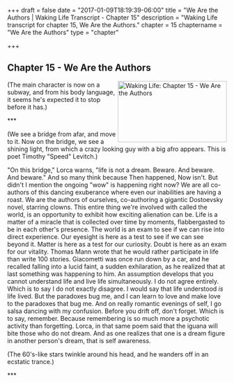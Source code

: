 +++
draft = false
date = "2017-01-09T18:19:39-06:00"
title = "We Are the Authors | Waking Life Transcript - Chapter 15"
description = "Waking Life transcript for chapter 15, We Are the Authors."
chapter = 15
chaptername = "We Are the Authors"
type = "chapter"


+++

## Chapter 15 - We Are the Authors

<p><a href="http://media.jamesrskemp.com/graphics/wakingLife/WakingLife_15_1.jpg" onclick="window.open(this.href);return false;"><img src="http://media.jamesrskemp.com/graphics/wakingLife/WakingLife_15_1_t.jpg" alt="Waking Life: Chapter 15 - We Are the Authors" style="width:250px;height:140px;" align="right" /></a>(The main character is now on a subway, and from his body language, it seems he's expected it to stop before it has.)</p>
<p>***</p>
<p>(We see a bridge from afar, and move to it. Now on the bridge, we see a shining light, from which a crazy looking guy with a big afro appears. This is poet Timothy &quot;Speed&quot; Levitch.)</p>
<p>&quot;On this bridge,&quot; Lorca warns, &quot;life is not a dream. Beware. And beware. And beware.&quot; And so many think because Then happened, Now isn't. But didn't I mention the ongoing &quot;wow&quot; is happening right now? We are all co-authors of this dancing exuberance where even our inabilities are having a roast. We are the authors of ourselves, co-authoring a gigantic Dostoevsky novel, starring clowns. This entire thing we're involved with called the world, is an opportunity to exhibit how exciting alienation can be. Life is a matter of a miracle that is collected over time by moments, flabbergasted to be in each other's presence. The world is an exam to see if we can rise into direct experience. Our eyesight is here as a test to see if we can see beyond it. Matter is here as a test for our curiosity. Doubt is here as an exam for our vitality. Thomas Mann wrote that he would rather participate in life than write 100 stories. Giacometti was once run down by a car, and he recalled falling into a lucid faint, a sudden exhilaration, as he realized that at last something was happening to him. An assumption develops that you cannot understand life and live life simultaneously. I do not agree entirely. Which is to say I do not exactly disagree. I would say that life understood <em>is</em> life lived. But the paradoxes bug me, and I can learn to love and make love to the paradoxes that bug me. And on really romantic evenings of self, I go salsa dancing with my confusion. Before you drift off, don't forget. Which is to say, remember. Because remembering is so much more a psychotic activity than forgetting. Lorca, in that same poem said that the iguana will bite those who do not dream. And as one realizes that one is a dream figure in another person's dream, that is self awareness.</p>
<p>(The 60's-like stars twinkle around his head, and he wanders off in an ecstatic trance.)</p>
<p>***</p>